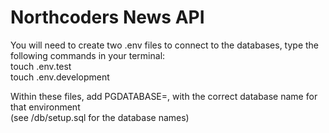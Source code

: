 # Northcoders News API


You will need to create two .env files to connect to the databases, type the following commands in your terminal: <br>
touch .env.test <br>
touch .env.development

Within these files, add PGDATABASE=, with the correct database name for that environment<br>
(see /db/setup.sql for the database names)